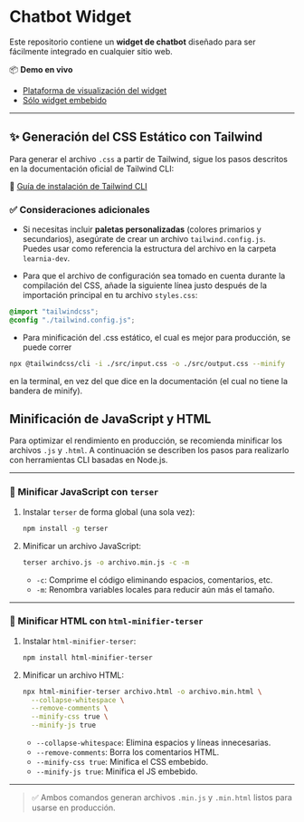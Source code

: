 # Chatbot Widget

Este repositorio contiene un **widget de chatbot** diseñado para ser fácilmente integrado en cualquier sitio web.

📦 **Demo en vivo**  
- [Plataforma de visualización del widget](https://laguna-ai.github.io/chatbot-widget/StreamingGeneric/)  
- [Sólo widget embebido](https://laguna-ai.github.io/chatbot-widget/learnia-prod/)

---

## ✨ Generación del CSS Estático con Tailwind

Para generar el archivo `.css` a partir de Tailwind, sigue los pasos descritos en la documentación oficial de Tailwind CLI:

🔗 [Guía de instalación de Tailwind CLI](https://tailwindcss.com/docs/installation/tailwind-cli)

### ✅ Consideraciones adicionales

- Si necesitas incluir **paletas personalizadas** (colores primarios y secundarios), asegúrate de crear un archivo `tailwind.config.js`. Puedes usar como referencia la estructura del archivo en la carpeta `learnia-dev`.

- Para que el archivo de configuración sea tomado en cuenta durante la compilación del CSS, añade la siguiente línea justo después de la importación principal en tu archivo `styles.css`:

```css
@import "tailwindcss";
@config "./tailwind.config.js";
```
- Para minificación del .css estático, el cual es mejor para producción, se puede correr
```bash
npx @tailwindcss/cli -i ./src/input.css -o ./src/output.css --minify
```
en la terminal, en vez del que dice en la documentación (el cual no tiene la bandera de minify).

## Minificación de JavaScript y HTML

Para optimizar el rendimiento en producción, se recomienda minificar los archivos `.js` y `.html`. A continuación se describen los pasos para realizarlo con herramientas CLI basadas en Node.js.

---

### 🔧 Minificar JavaScript con `terser`

1. Instalar `terser` de forma global (una sola vez):
   ```bash
   npm install -g terser
   ```

2. Minificar un archivo JavaScript:
   ```bash
   terser archivo.js -o archivo.min.js -c -m
   ```

   - `-c`: Comprime el código eliminando espacios, comentarios, etc.
   - `-m`: Renombra variables locales para reducir aún más el tamaño.

---

### 🔧 Minificar HTML con `html-minifier-terser`

1. Instalar `html-minifier-terser`:
   ```bash
   npm install html-minifier-terser
   ```

2. Minificar un archivo HTML:
   ```bash
   npx html-minifier-terser archivo.html -o archivo.min.html \
     --collapse-whitespace \
     --remove-comments \
     --minify-css true \
     --minify-js true
   ```

   - `--collapse-whitespace`: Elimina espacios y líneas innecesarias.
   - `--remove-comments`: Borra los comentarios HTML.
   - `--minify-css true`: Minifica el CSS embebido.
   - `--minify-js true`: Minifica el JS embebido.

---

> ✅ Ambos comandos generan archivos `.min.js` y `.min.html` listos para usarse en producción.

